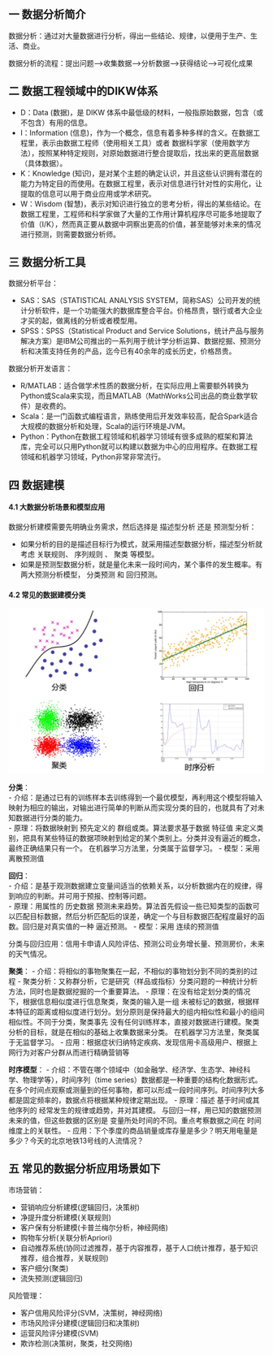 ## 一 数据分析简介

数据分析：通过对大量数据进行分析，得出一些结论、规律，以便用于生产、生活、商业。  

数据分析的流程：提出问题-->收集数据-->分析数据-->获得结论-->可视化成果

## 二 数据工程领域中的DIKW体系

- D：Data (数据)，是 DIKW 体系中最低级的材料，一般指原始数据，包含（或不包含）有用的信息。
- I：Information (信息)，作为一个概念，信息有着多种多样的含义。在数据工程里，表示由数据工程师（使用相关工具）或者 数据科学家（使用数学方法），按照某种特定规则，对原始数据进行整合提取后，找出来的更高层数据（具体数据）。
- K：Knowledge (知识)，是对某个主题的确定认识，并且这些认识拥有潜在的能力为特定目的而使用。在数据工程里，表示对信息进行针对性的实用化，让提取的信息可以用于商业应用或学术研究。
- W：Wisdom (智慧)，表示对知识进行独立的思考分析，得出的某些结论。在数据工程里，工程师和科学家做了大量的工作用计算机程序尽可能多地提取了价值（I/K），然而真正要从数据中洞察出更高的价值，甚至能够对未来的情况进行预测，则需要数据分析师。

## 三 数据分析工具

数据分析平台：
- SAS：SAS（STATISTICAL ANALYSIS SYSTEM，简称SAS）公司开发的统计分析软件，是一个功能强大的数据库整合平台。价格昂贵，银行或者大企业才买的起，做离线的分析或者模型用。
- SPSS：SPSS（Statistical Product and Service Solutions，统计产品与服务解决方案）是IBM公司推出的一系列用于统计学分析运算、数据挖掘、预测分析和决策支持任务的产品，迄今已有40余年的成长历史，价格昂贵。

数据分析开发语言：
- R/MATLAB：适合做学术性质的数据分析，在实际应用上需要额外转换为Python或Scala来实现，而且MATLAB（MathWorks公司出品的商业数学软件）是收费的。
- Scala：是一门函数式编程语言，熟练使用后开发效率较高，配合Spark适合大规模的数据分析和处理，Scala的运行环境是JVM。
- Python：Python在数据工程领域和机器学习领域有很多成熟的框架和算法库，完全可以只用Python就可以构建以数据为中心的应用程序。在数据工程领域和机器学习领域，Python非常非常流行。

## 四 数据建模

#### 4.1 大数据分析场景和模型应用

数据分析建模需要先明确业务需求，然后选择是 描述型分析 还是 预测型分析：
- 如果分析的目的是描述目标行为模式，就采用描述型数据分析，描述型分析就考虑 关联规则、 序列规则 、 聚类 等模型。
- 如果是预测型数据分析，就是量化未来一段时间内，某个事件的发生概率。有两大预测分析模型， 分类预测 和 回归预测。

#### 4.2 常见的数据建模分类

![](../images/python/07-01.png)  

**分类**：  
    - 介绍：是通过已有的训练样本去训练得到一个最优模型，再利用这个模型将输入映射为相应的输出，对输出进行简单的判断从而实现分类的目的，也就具有了对未知数据进行分类的能力。  
    - 原理：将数据映射到 预先定义的 群组或类。算法要求基于数据 特征值 来定义类别，把具有某些特征的数据项映射到给定的某个类别上。分类并没有逼近的概念，最终正确结果只有一个。 在机器学习方法里，分类属于监督学习。
    - 模型：采用 离散预测值

**回归**：  
    - 介绍：是基于观测数据建立变量间适当的依赖关系，以分析数据内在的规律，得到响应的判断。并可用于预报、控制等问题。  
    - 原理：用属性的 历史数据 预测未来趋势。算法首先假设一些已知类型的函数可以匹配目标数据，然后分析匹配后的误差，确定一个与目标数据匹配程度最好的函数。回归是对真实值的一种 逼近预测。
    - 模型：采用 连续的预测值

分类与回归应用：信用卡申请人风险评估、预测公司业务增长量、预测房价，未来的天气情况。   


**聚类**：
    - 介绍：将相似的事物聚集在一起，不相似的事物划分到不同的类别的过程
    - 聚类分析：又称群分析，它是研究（样品或指标）分类问题的一种统计分析方法，同时也是数据挖掘的一个重要算法。
    - 原理：在没有给定划分类的情况下，根据信息相似度进行信息聚类，聚类的输入是一组 未被标记的数据，根据样本特征的距离或相似度进行划分。划分原则是保持最大的组内相似性和最小的组间相似性。不同于分类，聚类事先 没有任何训练样本，直接对数据进行建模。聚类分析的目标，就是在相似的基础上收集数据来分类。 在机器学习方法里，聚类属于无监督学习。
    - 应用：根据症状归纳特定疾病、发现信用卡高级用户、根据上网行为对客户分群从而进行精确营销等

**时序模型**：
    - 介绍：不管在哪个领域中（如金融学、经济学、生态学、神经科学、物理学等），时间序列（time series）数据都是一种重要的结构化数据形式。在多个时间点观察或测量到的任何事物，都可以形成一段时间序列。时间序列大多都是固定频率的，数据点将根据某种规律定期出现。
    - 原理：描述 基于时间或其他序列的 经常发生的规律或趋势，并对其建模。 与回归一样，用已知的数据预测未来的值，但这些数据的区别是 变量所处时间的不同。重点考察数据之间在 时间维度上的关联性。
    - 应用：下个季度的商品销量或库存量是多少？明天用电量是多少？今天的北京地铁13号线的人流情况？

## 五 常见的数据分析应用场景如下

市场营销：
  - 营销响应分析建模(逻辑回归，决策树)
  - 净提升度分析建模(关联规则)
  - 客户保有分析建模(卡普兰梅尔分析，神经网络)
  - 购物车分析(关联分析Apriori)
  - 自动推荐系统(协同过滤推荐，基于内容推荐，基于人口统计推荐，基于知识推荐，组合推荐，关联规则)
  - 客户细分(聚类)
  - 流失预测(逻辑回归)

风险管理：
  - 客户信用风险评分(SVM，决策树，神经网络)
  - 市场风险评分建模(逻辑回归和决策树)
  - 运营风险评分建模(SVM)
  - 欺诈检测(决策树，聚类，社交网络)




